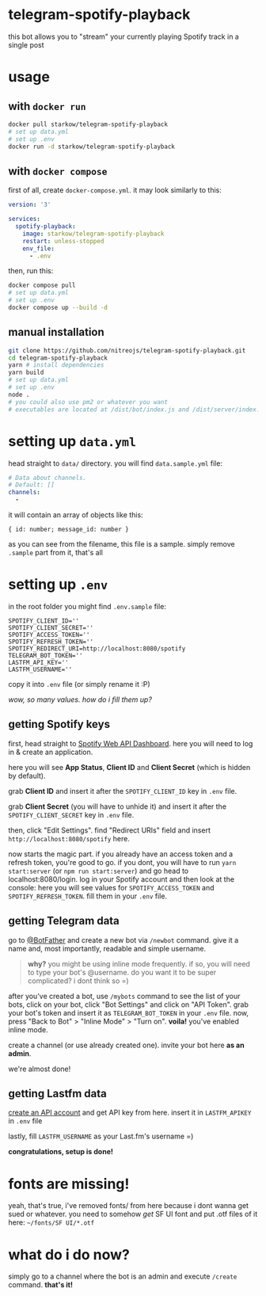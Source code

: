 # telegram-spotify-playback

this bot allows you to "stream" your currently playing Spotify track in a single post

# usage

## with `docker run`

```sh
docker pull starkow/telegram-spotify-playback
# set up data.yml
# set up .env
docker run -d starkow/telegram-spotify-playback
```

## with `docker compose`

first of all, create `docker-compose.yml`. it may look similarly to this:

```yml
version: '3'

services:
  spotify-playback:
    image: starkow/telegram-spotify-playback
    restart: unless-stopped
    env_file:
      - .env
```

then, run this:

```sh
docker compose pull
# set up data.yml
# set up .env
docker compose up --build -d
```

## manual installation

```sh
git clone https://github.com/nitreojs/telegram-spotify-playback.git
cd telegram-spotify-playback
yarn # install dependencies
yarn build
# set up data.yml
# set up .env
node .
# you could also use pm2 or whatever you want
# executables are located at /dist/bot/index.js and /dist/server/index.js
```

# setting up `data.yml`

head straight to `data/` directory. you will find `data.sample.yml` file:

```yml
# Data about channels.
# Default: []
channels:
  -
```

it will contain an array of objects like this:

```
{ id: number; message_id: number }
```

as you can see from the filename, this file is a sample. simply remove `.sample` part from it,
that's all

# setting up `.env`

in the root folder you might find `.env.sample` file:

```env
SPOTIFY_CLIENT_ID=''
SPOTIFY_CLIENT_SECRET=''
SPOTIFY_ACCESS_TOKEN=''
SPOTIFY_REFRESH_TOKEN=''
SPOTIFY_REDIRECT_URI=http://localhost:8080/spotify
TELEGRAM_BOT_TOKEN=''
LASTFM_API_KEY=''
LASTFM_USERNAME=''
```

copy it into `.env` file (or simply rename it :P)

*wow, so many values. how do i fill them up?*

## getting Spotify keys

first, head straight to [Spotify Web API Dashboard](https://developer.spotify.com/dashboard/applications).
here you will need to log in & create an application.

here you will see **App Status**, **Client ID** and **Client Secret** (which is hidden by default).

grab **Client ID** and insert it after the `SPOTIFY_CLIENT_ID` key in `.env` file.

grab **Client Secret** (you will have to unhide it) and insert it after the `SPOTIFY_CLIENT_SECRET` key in `.env` file.

then, click "Edit Settings". find "Redirect URIs" field and insert `http://localhost:8080/spotify` here.

now starts the magic part. if you already have an access token and a refresh token, you're good to go.
if you dont, you will have to run `yarn start:server` (or `npm run start:server`) and go head to localhost:8080/login.
log in your Spotify account and then look at the console: here you will see values for `SPOTIFY_ACCESS_TOKEN` and `SPOTIFY_REFRESH_TOKEN`.
fill them in your `.env` file.

## getting Telegram data

go to [@BotFather](https://t.me/BotFather) and create a new bot via `/newbot` command. give it a name and,
most importantly, readable and simple username.

> **why?**
> you might be using inline mode frequently. if so, you will need to type your bot's @username. do you want it to be super complicated? i dont think so =)

after you've created a bot, use `/mybots` command to see the list of your bots, click on your bot,
click "Bot Settings" and click on "API Token". grab your bot's token and insert it as `TELEGRAM_BOT_TOKEN` in your `.env` file.
now, press "Back to Bot" > "Inline Mode" > "Turn on". **voila!** you've enabled inline mode.

create a channel (or use already created one). invite your bot here **as an admin**.

we're almost done!

## getting Lastfm data

[create an API account](https://www.last.fm/api/account/create) and get API key from here.
insert it in `LASTFM_APIKEY` in `.env` file

lastly, fill `LASTFM_USERNAME` as your Last.fm's username =)

**congratulations, setup is done!**

# fonts are missing!

yeah, that's true, i've removed fonts/ from here because i dont wanna get sued or whatever.
you need to somehow *get* SF UI font and put .otf files of it here: `~/fonts/SF UI/*.otf`

# what do i do now?

simply go to a channel where the bot is an admin and execute `/create` command. **that's it!**
